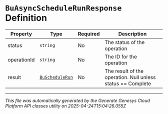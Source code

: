 # `BuAsyncScheduleRunResponse` Definition

| Property | Type | Required | Description |
|----------|------|----------|-------------|
| status | `string` | No | The status of the operation |
| operationId | `string` | No | The ID for the operation |
| result | [`BuScheduleRun`](buschedulerun-definition.md) | No | The result of the operation.  Null unless status == Complete |

---

*This file was automatically generated by the Generate Genesys Cloud Platform API classes utility on 2025-04-24T15:04:26.055Z*